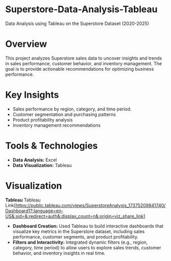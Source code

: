 # Superstore-Data-Analysis-Tableau
Data Analysis using Tableau on the Superstore Dataset (2020-2025)

# Overview

This project analyzes Superstore sales data to uncover insights and trends in sales performance, customer behavior, and inventory management. The goal is to provide actionable recommendations for optimizing business performance.

# Key Insights

-  Sales performance by region, category, and time period.
-  Customer segmentation and purchasing patterns
-  Product profitability analysis
-  Inventory management recommendations


# Tools & Technologies 

-  **Data Analysis:** Excel
-  **Data Visualization:** Tableau

# Visualization
**Tableau**
Tableau Link[https://public.tableau.com/views/SuperstoreAnalysis_17375209841740/Dashboard1?:language=en-US&:sid=&:redirect=auth&:display_count=n&:origin=viz_share_link]

-  **Dashboard Creation:** Used Tableau to build interactive dashboards that visualize key metrics in the Superstore dataset, including sales performance, customer segments, and product profitability.
-  **Filters and Interactivity:** Integrated dynamic filters (e.g., region, category, time period) to allow users to explore sales trends, customer behavior, and inventory insights in real time.
